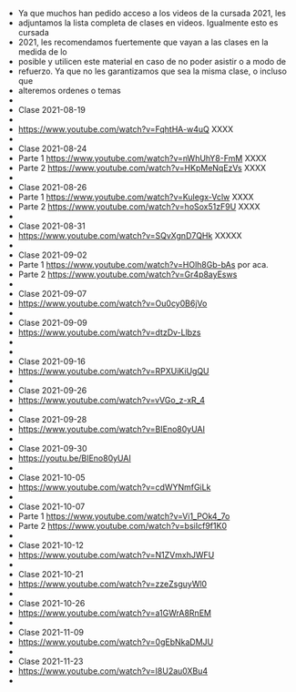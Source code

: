 
 * Ya que muchos han pedido acceso a los videos de la cursada 2021, les
 * adjuntamos la lista completa de clases en videos. Igualmente esto es cursada
 * 2021, les recomendamos fuertemente que vayan a las clases en la medida de lo
 * posible y utilicen este material en caso de no poder asistir o a modo de
 * refuerzo. Ya que no les garantizamos que sea la misma clase, o incluso que
 * alteremos ordenes o temas
 * 
 * Clase 2021-08-19
 * 
 * https://www.youtube.com/watch?v=FqhtHA-w4uQ   XXXX
 * 
 * Clase 2021-08-24
 * Parte 1 https://www.youtube.com/watch?v=nWhUhY8-FmM    XXXX
 * Parte 2 https://www.youtube.com/watch?v=HKpMeNqEzVs    XXXX
 * 
 * Clase 2021-08-26
 * Parte 1 https://www.youtube.com/watch?v=Kulegx-Vclw    XXXX
 * Parte 2 https://www.youtube.com/watch?v=hoSox51zF9U    XXXX
 * 
 * Clase 2021-08-31
 * https://www.youtube.com/watch?v=SQvXgnD7QHk    XXXXX
 * 
 * Clase 2021-09-02
 * Parte 1 https://www.youtube.com/watch?v=HOlh8Gb-bAs   por aca.
 * Parte 2 https://www.youtube.com/watch?v=Gr4p8ayEsws
 * 
 * Clase 2021-09-07
 * https://www.youtube.com/watch?v=Ou0cy0B6jVo
 * 
 * Clase 2021-09-09
 * https://www.youtube.com/watch?v=dtzDv-Llbzs
 * 
 * 
 * Clase 2021-09-16
 * https://www.youtube.com/watch?v=RPXUiKiUgQU
 * 
 * Clase 2021-09-26
 * https://www.youtube.com/watch?v=vVGo_z-xR_4
 * 
 * Clase 2021-09-28
 * https://www.youtube.com/watch?v=BIEno80yUAI
 * 
 * Clase 2021-09-30
 * https://youtu.be/BIEno80yUAI
 * 
 * Clase 2021-10-05
 * https://www.youtube.com/watch?v=cdWYNmfGiLk
 * 
 * Clase 2021-10-07
 * Parte 1 https://www.youtube.com/watch?v=Vi1_POk4_7o
 * Parte 2 https://www.youtube.com/watch?v=bsiIcf9f1K0
 * 
 * Clase 2021-10-12
 * https://www.youtube.com/watch?v=N1ZVmxhJWFU
 * 
 * Clase 2021-10-21
 * https://www.youtube.com/watch?v=zzeZsguyWl0
 * 
 * Clase 2021-10-26
 * https://www.youtube.com/watch?v=a1GWrA8RnEM
 * 
 * Clase 2021-11-09
 * https://www.youtube.com/watch?v=0gEbNkaDMJU
 * 
 * Clase 2021-11-23
 * https://www.youtube.com/watch?v=I8U2au0XBu4
 * 
 